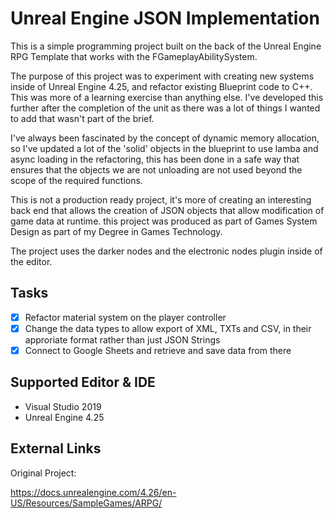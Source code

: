 # Unreal Engine JSON Implementation

This is a simple programming project built on the back of the Unreal Engine RPG Template that works with the FGameplayAbilitySystem.

The purpose of this project was to experiment with creating new systems inside of Unreal Engine 4.25, and refactor existing Blueprint code to C++. This was more of a learning 
exercise than anything else. I've developed this further after the completion of the unit as there was a lot of things I wanted to add that wasn't part of the brief.

I've always been fascinated by the concept of dynamic memory allocation, so I've updated a lot of the 'solid' objects in the blueprint to use lamba and async loading in 
the refactoring, this has been done in a safe way that ensures that the objects we are not unloading are not used beyond the scope of the required functions.

This is not a production ready project, it's more of creating an interesting back end that allows the creation of JSON objects that allow modification of game data at runtime.
this project was produced as part of Games System Design as part of my Degree in Games Technology.

The project uses the darker nodes and the electronic nodes plugin inside of the editor. 

## Tasks

- [X] Refactor material system on the player controller
- [X] Change the data types to allow export of XML, TXTs and CSV, in their approriate format rather than just JSON Strings
- [X]  Connect to Google Sheets and retrieve and save data from there

## Supported Editor & IDE

- Visual Studio 2019
- Unreal Engine 4.25


## External Links

Original Project:

https://docs.unrealengine.com/4.26/en-US/Resources/SampleGames/ARPG/
